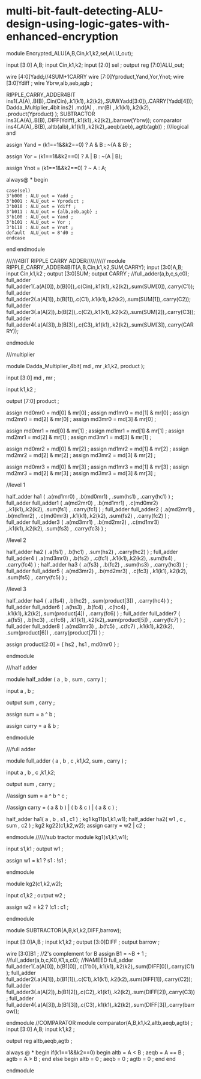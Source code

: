 # multi-bit-fault-detecting-ALU-design-using-logic-gates-with-enhanced-encryption

module Encrypted_ALU(A,B,Cin,k1,k2,sel,ALU_out);

input [3:0] A,B;
input Cin,k1,k2;
input [2:0] sel ;
output reg [7:0]ALU_out;

wire [4:0]Yadd;//4SUM+1CARRY
wire [7:0]Yproduct,Yand,Yor,Ynot;
wire [3:0]Ydiff ;
wire Ybrw,alb,aeb,agb ;

RIPPLE_CARRY_ADDER4BIT ins1(.A(A),.B(B),.Cin(Cin),.k1(k1),.k2(k2),.SUM(Yadd[3:0]),.CARRY(Yadd[4]));
Dadda_Multiplier_4bit ins2( .md(A) , .mr(B) ,.k1(k1),.k2(k2), .product(Yproduct) );
SUBTRACTOR ins3(.A(A),.B(B),.DIFF(Ydiff),.k1(k1),.k2(k2),.barrow(Ybrw));
comparator ins4(.A(A),.B(B),.altb(alb),.k1(k1),.k2(k2),.aeqb(aeb),.agtb(agb)) ;
///logical and

assign Yand = (k1==1&&k2==0) ? A & B : ~(A & B) ;

assign Yor = (k1==1&&k2==0) ? A | B :  ~(A | B);

assign Ynot = (k1==1&&k2==0) ? ~ A : A;


always@ *
begin

	case(sel)
	3'b000 : ALU_out = Yadd ;
	3'b001 : ALU_out = Yproduct ;
	3'b010 : ALU_out = Ydiff ;
	3'b011 : ALU_out = {alb,aeb,agb} ;
	3'b100 : ALU_out = Yand ;
	3'b101 : ALU_out = Yor ;
	3'b110 : ALU_out = Ynot ;
	default  ALU_out = 8'd0 ;
	endcase
	
end
endmodule


//////4BIT RIPPLE CARRY ADDER//////////
module RIPPLE_CARRY_ADDER4BIT(A,B,Cin,k1,k2,SUM,CARRY);
input [3:0]A,B;
input Cin,k1,k2 ;
output [3:0]SUM;
output CARRY ;
//full_adder(a,b,c,s,c0);
full_adder full_adder1(.a(A[0]),.b(B[0]),.c(Cin),.k1(k1),.k2(k2),.sum(SUM[0]),.carry(C1));
full_adder full_adder2(.a(A[1]),.b(B[1]),.c(C1),.k1(k1),.k2(k2),.sum(SUM[1]),.carry(C2));
full_adder full_adder3(.a(A[2]),.b(B[2]),.c(C2),.k1(k1),.k2(k2),.sum(SUM[2]),.carry(C3));
full_adder full_adder4(.a(A[3]),.b(B[3]),.c(C3),.k1(k1),.k2(k2),.sum(SUM[3]),.carry(CARRY));


endmodule


///multiplier

module Dadda_Multiplier_4bit( md , mr ,k1,k2, product  );

input [3:0] md , mr ;

input k1,k2 ;

output [7:0] product ;

assign md0mr0 = md[0] & mr[0] ;
assign md1mr0 = md[1] & mr[0] ;
assign md2mr0 = md[2] & mr[0] ;
assign md3mr0 = md[3] & mr[0] ;

assign md0mr1 = md[0] & mr[1] ;
assign md1mr1 = md[1] & mr[1] ;
assign md2mr1 = md[2] & mr[1] ;
assign md3mr1 = md[3] & mr[1] ;

assign md0mr2 = md[0] & mr[2] ;
assign md1mr2 = md[1] & mr[2] ;
assign md2mr2 = md[2] & mr[2] ;
assign md3mr2 = md[3] & mr[2] ;

assign md0mr3 = md[0] & mr[3] ;
assign md1mr3 = md[1] & mr[3] ;
assign md2mr3 = md[2] & mr[3] ;
assign md3mr3 = md[3] & mr[3] ;

//level 1

half_adder  ha1 ( .a(md1mr0) , .b(md0mr1) , .sum(hs1) , .carry(hc1) ) ;
full_adder full_adder1 ( .a(md2mr0) , .b(md1mr1) , .c(md0mr2) ,.k1(k1),.k2(k2), .sum(fs1) , .carry(fc1) ) ;
full_adder full_adder2 ( .a(md2mr1) , .b(md1mr2) , .c(md0mr3) ,.k1(k1),.k2(k2), .sum(fs2) , .carry(fc2) ) ;
full_adder full_adder3 ( .a(md3mr1) , .b(md2mr2) , .c(md1mr3) ,.k1(k1),.k2(k2), .sum(fs3) , .carry(fc3) ) ;

//level 2

half_adder  ha2 ( .a(fs1) , .b(hc1) , .sum(hs2) , .carry(hc2) ) ;
full_adder full_adder4 ( .a(md3mr0) , .b(fs2) , .c(fc1) ,.k1(k1),.k2(k2), .sum(fs4) , .carry(fc4) ) ;
half_adder  ha3 ( .a(fs3) , .b(fc2) , .sum(hs3) , .carry(hc3) ) ;
full_adder full_adder5 ( .a(md3mr2) , .b(md2mr3) , .c(fc3) ,.k1(k1),.k2(k2), .sum(fs5) , .carry(fc5) ) ;

//level 3

half_adder  ha4 ( .a(fs4) , .b(hc2) , .sum(product[3]) , .carry(hc4) ) ;
full_adder full_adder6 ( .a(hs3) , .b(fc4) , .c(hc4) , .k1(k1),.k2(k2),.sum(product[4]) , .carry(fc6) ) ;
full_adder full_adder7 ( .a(fs5) , .b(hc3) , .c(fc6) , .k1(k1),.k2(k2),.sum(product[5]) , .carry(fc7) ) ;
full_adder full_adder8 ( .a(md3mr3) , .b(fc5) , .c(fc7) ,.k1(k1),.k2(k2), .sum(product[6]) , .carry(product[7]) ) ;

assign product[2:0] = { hs2 , hs1 , md0mr0 } ;

endmodule

///half adder

module half_adder ( a , b , sum , carry ) ;

input a , b ;

output sum , carry  ;

assign sum = a ^ b ;

assign carry = a & b ;

endmodule 

///full adder

module full_adder ( a , b , c ,k1,k2, sum , carry ) ;

input a , b , c ,k1,k2;

output sum , carry  ;

//assign sum = a ^ b ^ c ;

//assign carry = ( a & b ) | ( b & c ) | ( a & c ) ;

half_adder ha1( a , b , s1 , c1 ) ;
kg1 kg11(s1,k1,w1);
half_adder ha2( w1 , c , sum , c2 ) ;
kg2 kg22(c1,k2,w2);
assign carry = w2 | c2 ;

endmodule 
//////sub tractor
module kg1(s1,k1,w1);

input s1,k1 ;
output w1 ;

assign w1 = k1 ? s1 : !s1 ;

endmodule

module kg2(c1,k2,w2);

input c1,k2 ;
output w2 ;

assign w2 = k2 ? !c1 : c1 ;

endmodule


module SUBTRACTOR(A,B,k1,k2,DIFF,barrow);

input [3:0]A,B ;
input k1,k2 ;
output [3:0]DIFF ;
output barrow ;

wire [3:0]B1 ;
//2's complement for B
assign B1 = ~B + 1 ;
//full_adder(a,b,c,K0,K1,s,c0);
//NAMEED
full_adder full_adder1(.a(A[0]),.b(B1[0]),.c(1'b0),.k1(k1),.k2(k2),.sum(DIFF[0]),.carry(C1));
full_adder full_adder2(.a(A[1]),.b(B1[1]),.c(C1),.k1(k1),.k2(k2),.sum(DIFF[1]),.carry(C2));
full_adder full_adder3(.a(A[2]),.b(B1[2]),.c(C2),.k1(k1),.k2(k2),.sum(DIFF[2]),.carry(C3));
full_adder full_adder4(.a(A[3]),.b(B1[3]),.c(C3),.k1(k1),.k2(k2),.sum(DIFF[3]),.carry(barrow));

endmodule
//COMPARATOR
module comparator(A,B,k1,k2,altb,aeqb,agtb) ;
input [3:0] A,B;
input k1,k2 ;

output reg altb,aeqb,agtb ;

always @ *
begin
	if(k1==1&&k2==0)
	begin
		altb = A < B ;
		aeqb = A == B ;
		agtb = A > B ;
	end
	else 
	begin
		altb = 0 ;
		aeqb = 0 ;
		agtb = 0 ;
	end
end

endmodule 

